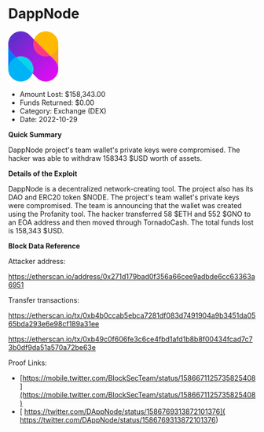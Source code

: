 # DappNode
![DappNode](/rektimages/DappNode.png)
- Amount Lost: $158,343.00
- Funds Returned: $0.00
- Category: Exchange (DEX)
- Date: 2022-10-29

**Quick Summary**

DappNode project's team wallet's private keys were compromised. The hacker was able to withdraw 158343 $USD worth of assets.

  


 **Details of the Exploit**

DappNode is a decentralized network-creating tool. The project also has its DAO and ERC20 token $NODE. The project's team wallet's private keys were compromised. The team is announcing that the wallet was created using the Profanity tool. The hacker transferred 58 $ETH and 552 $GNO to an EOA address and then moved through TornadoCash. The total funds lost is 158,343 $USD.

  


 **Block Data Reference**

Attacker address:

https://etherscan.io/address/0x271d179bad0f356a66cee9adbde6cc63363a6951

  


Transfer transactions:

https://etherscan.io/tx/0xb4b0ccab5ebca7281df083d7491904a9b3451da0565bda293e6e98cf189a31ee

https://etherscan.io/tx/0xb49c0f606fe3c6ce4fbd1afd1b8b8f00434fcad7c73b0df9da51a570a72be63e


Proof Links:
- [https://mobile.twitter.com/BlockSecTeam/status/1586671125735825408](https://mobile.twitter.com/BlockSecTeam/status/1586671125735825408)
- [ https://twitter.com/DAppNode/status/1586769313872101376]( https://twitter.com/DAppNode/status/1586769313872101376)


